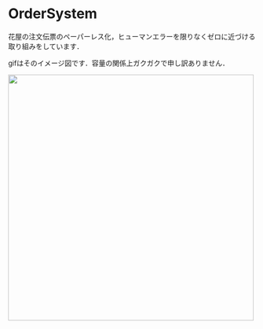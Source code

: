 # OrderSystem

花屋の注文伝票のペーパーレス化，ヒューマンエラーを限りなくゼロに近づける取り組みをしています．

gifはそのイメージ図です．容量の関係上ガクガクで申し訳ありません．

<img src="https://user-images.githubusercontent.com/29241485/40877506-f70fc9cc-66bc-11e8-8db9-0a68f329a71d.gif" width="500px">
